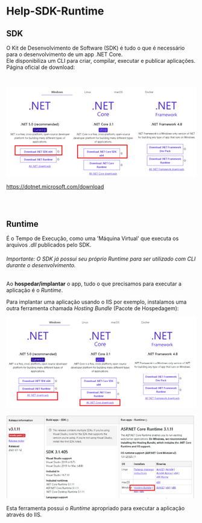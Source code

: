 # Help-SDK-Runtime

## SDK
O Kit de Desenvolvimento de Software (SDK) é tudo o que é necessário para o desenvolvimento de um app .NET Core.   
Ele disponibiliza um CLI para criar, compilar, executar e publicar aplicações.  
Página oficial de download:  

<br>

![alt text](images/00.png?raw=true=250x250 "Title")  

<https://dotnet.microsoft.com/download>

<br>
<br>

## Runtime 
É o Tempo de Execução, como uma 'Máquina Virtual' que executa os arquivos _.dll_ publicados pelo SDK.  

###### Importante: O SDK já possui seu próprio _Runtime_ para ser utilizado com CLI durante o desenvolvimento.

Ao **hospedar/implantar** o app, tudo o que precisamos para executar a aplicação é o _Runtime_. 

Para implantar uma aplicação usando o IIS por exemplo, instalamos uma outra ferramenta chamada _Hosting Bundle_ (Pacote de Hospedagem):


![alt text](images/01.png?raw=true=250x250 "Title")  

![alt text](images/02.png?raw=true=250x250 "Title") 


Esta ferramenta possui o _Runtime_ apropriado para executar a aplicação através do IIS.
